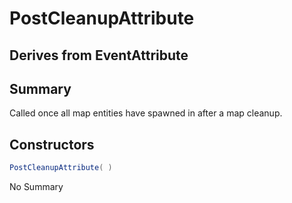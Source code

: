 # PostCleanupAttribute

## Derives from EventAttribute

## Summary

Called once all map entities have spawned in after a map cleanup.
## Constructors

```c#
PostCleanupAttribute( ) 
```
No Summary
